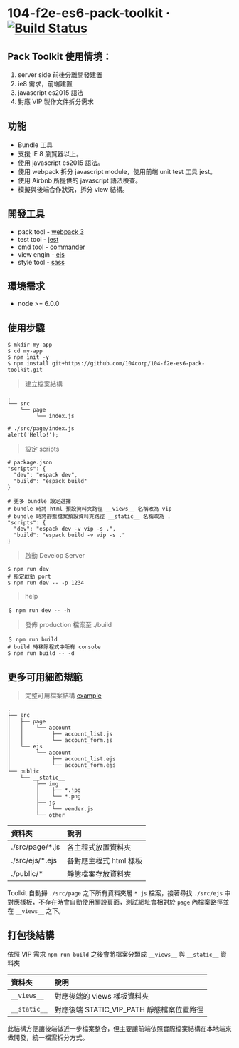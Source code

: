 # 104-f2e-es6-pack-toolkit &middot; [![Build Status](https://travis-ci.com/104corp/104-f2e-es6-pack-toolkit.svg?token=HvhmsWaMptMBAKRxkphy&branch=master)](https://travis-ci.com/104corp/104-f2e-es6-pack-toolkit)

## Pack Toolkit 使用情境：

1. server side 前後分離開發建置
2. ie8 需求，前端建置
3. javascript es2015 語法
4. 對應 VIP 製作文件拆分需求


## 功能

* Bundle 工具
* 支援 IE 8 瀏覽器以上。
* 使用 javascript es2015 語法。
* 使用 webpack 拆分 javascript module，使用前端 unit test 工具 jest。
* 使用 Airbnb 所提供的 javascript 語法檢查。
* 模擬與後端合作狀況，拆分 view 結構。


## 開發工具

* pack tool - [webpack 3](https://webpack.js.org/)
* test tool - [jest](https://facebook.github.io/jest/)
* cmd tool - [commander](https://www.npmjs.com/package/commander)
* view engin - [ejs](http://www.embeddedjs.com/)
* style tool - [sass](http://sass-lang.com/)

## 環境需求

* node >= 6.0.0

## 使用步驟

```
$ mkdir my-app
$ cd my-app
$ npm init -y
$ npm install git+https://github.com/104corp/104-f2e-es6-pack-toolkit.git
```

> 建立檔案結構

```
.
└── src
    └── page
         └── index.js

# ./src/page/index.js
alert('Hello!');
```

> 設定 scripts

```
# package.json
"scripts": {
  "dev": "espack dev",
  "build": "espack build"
}

# 更多 bundle 設定選擇
# bundle 時將 html 預設資料夾路徑 __views__ 名稱改為 vip
# bundle 時將靜態檔案預設資料夾路徑 __static__ 名稱改為 .
"scripts": {
  "dev": "espack dev -v vip -s .",
  "build": "espack build -v vip -s ."
}
```

> 啟動 Develop Server

```
$ npm run dev
# 指定啟動 port
$ npm run dev -- -p 1234
```

> help

```
＄ npm run dev -- -h
```

> 發佈 production 檔案至 ./build

```
＄ npm run build
# build 時移除程式中所有 console
$ npm run build -- -d
```

## 更多可用細節規範

> 完整可用檔案結構 [example](https://github.com/104corp/104-f2e-es6-pack-toolkit/tree/example)

```
.
├── src
│   ├── page
│   │    └── account
│   │         ├── account_list.js
│   │         └── account_form.js
│   └── ejs
│        └── account
│             ├── account_list.ejs
│             └── account_form.ejs
└── public
    └── __static__
         ├── img
         │    ├── *.jpg
         │    └── *.png
         ├── js
         │    └── vender.js
         └── other
```

|    資料夾    |   說明   |
| :--------------- | :---------------------- |
| ./src/page/*.js  |   各主程式放置資料夾      |
| ./src/ejs/*.ejs  |   各對應主程式 html 樣板  |
| ./public/*       |   靜態檔案存放資料夾      |


Toolkit 自動掃 `./src/page` 之下所有資料夾層 `*.js` 檔案，接著尋找 `./src/ejs` 中對應樣板，不存在時會自動使用預設頁面，測試網址會相對於 `page` 內檔案路徑並在 `__views__` 之下。


## 打包後結構

依照 VIP 需求 `npm run build` 之後會將檔案分類成 `__views__` 與 `__static__` 資料夾

|    資料夾    |   說明   |
| :--------------- | :---------------------- |
| `__views__`      |   對應後端的 views 樣板資料夾      |
| `__static__`     |   對應後端 STATIC_VIP_PATH 靜態檔案位置路徑  |

此結構方便讓後端做近一步檔案整合，但主要讓前端依照實際檔案結構在本地端來做開發，統一檔案拆分方式。